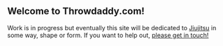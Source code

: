 ## Welcome to Throwdaddy.com!

Work is in progress but eventually this site will be dedicated to [Jiujitsu](https://en.wikipedia.org/wiki/Jujutsu) in some way, shape or form. If you want to help out, [please get in touch!](mailto:daddythrow@gmail.com)
